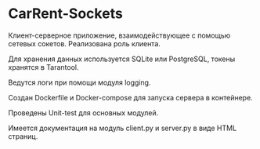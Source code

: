 # CarRent-Sockets
Клиент-серверное приложение, взаимодействующее с помощью сетевых сокетов. Реализована роль клиента. 

Для хранения данных используется SQLite или PostgreSQL, токены хранятся в Tarantool. 

Ведутся логи при помощи модуля logging.

Создан Dockerfile и Docker-compose для запуска сервера в контейнере.

Проведены Unit-test для основных модулей.

Имеется документация на модуль client.py и server.py в виде HTML страниц.